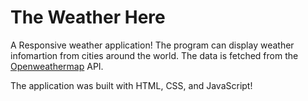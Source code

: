 <h1>The Weather Here</h1>
<p>A Responsive weather application! The program can display weather infomartion from cities around the world.
The data is fetched from the <a href="https://openweathermap.org/api">Openweathermap</a> API. 

<p>The application was built with HTML, CSS, and JavaScript!<p>
